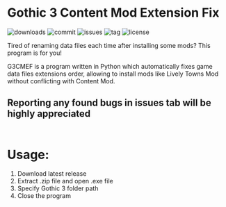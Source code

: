 # Gothic 3 Content Mod Extension Fix

![downloads](https://img.shields.io/github/downloads/gekonnn/gothic3_cm_extension_fix/total)
![commit](https://img.shields.io/github/last-commit/gekonnn/gothic3_cm_extension_fix)
![issues](https://img.shields.io/github/issues/gekonnn/gothic3_cm_extension_fix)
![tag](https://img.shields.io/github/v/tag/gekonnn/gothic3_cm_extension_fix)
![license](https://img.shields.io/github/license/gekonnn/gothic3_cm_extension_fix)

<p>Tired of renaming data files each time after installing some mods? This program is for you!
<p>G3CMEF is a program written in Python which automatically fixes game data files extensions order,
allowing to install mods like Lively Towns Mod without conflicting with Content Mod.<br>

## Reporting any found bugs in issues tab will be highly appreciated<br><br>

# Usage:
1. Download latest release
2. Extract .zip file and open .exe file
3. Specify Gothic 3 folder path
4. Close the program